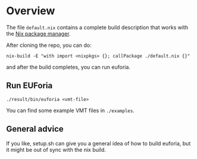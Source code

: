 # Overview

The file `default.nix` contains a complete build description that works with the [Nix package manager](https://nixos.org/guides/install-nix.html).

After cloning the repo, you can do:

    nix-build -E "with import <nixpkgs> {}; callPackage ./default.nix {}"

and after the build completes, you can run euforia.

## Run EUForia

    ./result/bin/euforia <vmt-file>

You can find some example VMT files in `./examples`.

## General advice
If you like, setup.sh can give you a general idea of how to build euforia, but it might be out of sync with the nix build.
